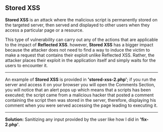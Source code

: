 ## Stored XSS

**Stored XSS** is an attack where the malicious script is permanently stored on the targeted server, then served and displayed to other users when they access a particular page or a resource.

This type of vulnerability can carry out any of the actions that are applicable to the impact of **Reflected XSS**. however, **Stored XSS** has a bigger impact because the attacker does not need to find a way to induce the victim to make a request that contains their exploit unlike Reflected XSS. Rather, the attacker places their exploit in the application itself and simply waits for the users to encounter it.

---

An example of **Stored XSS** is provided in **'stored-xss-2.php'**; if you run the server and access it on your browser you will open the Comments Section, you will notice that an alert pops up which means that a scripts has been executed; the script came from a malicious hacker that posted a comment containing the script then was stored in the server, therefore, displaying his comment when you were served accessing the page leading to executing it.

---

**Solution:** Sanitizing any input provided by the user like how I did in **'fix-2.php'**.

